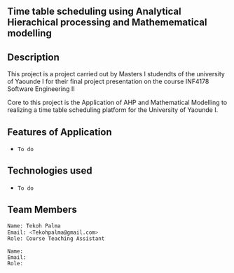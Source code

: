## Time table scheduling using Analytical Hierachical processing and Mathemematical modelling 
## Description
This project is a project carried out by Masters I  studendts  of the university of Yaounde I for their
final project presentation on the course INF4178 Software Engineering II

Core to this project is the Application of AHP and Mathematical Modelling to realizing a time table scheduling
platform for the University of Yaounde I.

## Features of Application
- `To do`

## Technologies used
- `To do`

## Team Members

```bash 
Name: Tekoh Palma
Email: <Tekohpalma@gmail.com>
Role: Course Teaching Assistant
```

```
Name: 
Email:
Role:
```
